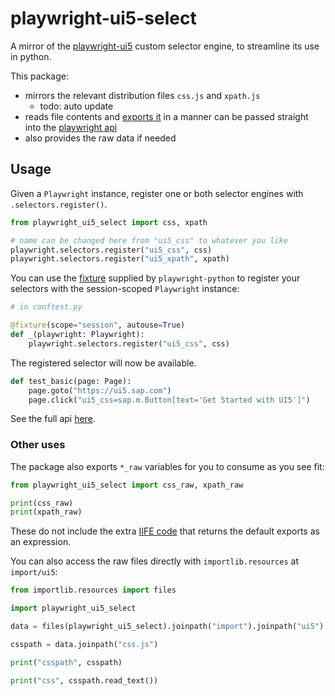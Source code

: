 # playwright-ui5-select

A mirror of the [playwright-ui5](https://github.com/DetachHead/playwright-ui5) custom selector engine, to streamline its use in python.

This package:

- mirrors the relevant distribution files `css.js` and `xpath.js`
  - todo: auto update
- reads file contents and [exports it](https://github.com/microsoft/playwright/issues/16705) in a manner can be passed straight into the [playwright api](https://playwright.dev/python/docs/extensibility#custom-selector-engines)
- also provides the raw data if needed

## Usage

Given a `Playwright` instance, register one or both selector engines with `.selectors.register()`.

```py
from playwright_ui5_select import css, xpath

# name can be changed here from "ui5_css" to whatever you like
playwright.selectors.register("ui5_css", css)
playwright.selectors.register("ui5_xpath", xpath)
```

You can use the [fixture](https://playwright.dev/python/docs/test-runners#fixtures) supplied by `playwright-python` to register your selectors with the session-scoped `Playwright` instance:

```python
# in conftest.py

@fixture(scope="session", autouse=True)
def _(playwright: Playwright):
    playwright.selectors.register("ui5_css", css)
```

The registered selector will now be available.

```python
def test_basic(page: Page):
    page.goto("https://ui5.sap.com")
    page.click("ui5_css=sap.m.Button[text='Get Started with UI5']")
```

See the full api [here](https://github.com/DetachHead/playwright-ui5?tab=readme-ov-file#usage).

### Other uses

The package also exports `*_raw` variables for you to consume as you see fit:

```python
from playwright_ui5_select import css_raw, xpath_raw

print(css_raw)
print(xpath_raw)
```

These do not include the extra [IIFE code](https://github.com/microsoft/playwright/issues/16705) that returns the default exports as an expression.

You can also access the raw files directly with `importlib.resources` at `import/ui5`:

```python
from importlib.resources import files

import playwright_ui5_select

data = files(playwright_ui5_select).joinpath("import").joinpath("ui5")

csspath = data.joinpath("css.js")

print("csspath", csspath)

print("css", csspath.read_text())
```
